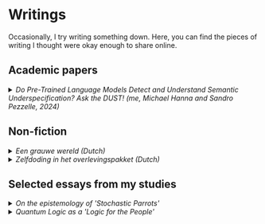 # Writings

Occasionally, I try writing something down. Here, you can find the pieces of writing I thought were okay enough to share online.

## Academic papers
<details>
  <summary><i>Do Pre-Trained Language Models Detect and Understand Semantic Underspecification? Ask the DUST! (me, Michael Hanna and Sandro Pezzelle, 2024)</i></summary>

  A paper written with Michael Hanna and Sandro Pezzelle on underspecification in language models, based on my MSc thesis. Can be found <a href="10.18653/v1/2024.findings-acl.572">here</a>

  Abstract: In everyday language use, speakers frequently utter and interpret sentences that are semantically underspecified, namely, whose content is insufficient to fully convey their message or interpret them univocally. For example, to interpret the underspecified sentence “Don’t spend too much”, which leaves implicit what (not) to spend, additional linguistic context or outside knowledge is needed. In this work, we propose a novel Dataset of semantically Underspecified Sentences grouped by Type (DUST) and use it to study whether pre-trained language models (LMs) correctly identify and interpret underspecified sentences. We find that newer LMs are reasonably able to identify underspecified sentences when explicitly prompted. However, interpreting them correctly is much harder for any LMs. Our experiments show that when interpreting underspecified sentences, LMs exhibit little uncertainty, contrary to what theoretical accounts of underspecification would predict. Overall, our study reveals limitations in current models’ processing of sentence semantics and highlights the importance of using naturalistic data and communicative scenarios when evaluating LMs’ language capabilities.
</details>

## Non-fiction

<details>
  <summary><i>Een grauwe wereld (Dutch)</i></summary>
  
  Het is altijd lastig om iets écht zeker te weten. In de filosofie laat Nelson Goodman dat zien met het <a href="https://en.wikipedia.org/wiki/New_riddle_of_induction">'nieuwe raadsel van inductie'</a>. Dat gaat als volgt: stel, je hebt iets dat er groen uitziet. Voor jou, maar ook voor alle andere mensen. En bovendien heeft het er altijd al groen uitgezien, voor zover als men zich kan herinneren. Dan lijkt het veilig om aan te nemen dat datgene ook écht groen is.
  
  Maar, stelt Goodman, je kan ook een kleur bedenken die als volgt werkt: de kleur ziet er groen uit, tot een bepaald moment - zeg, 20 januari 2029 - en vanaf dan alleen nog maar als blauw. Laten we deze kleur 'grauw' noemen. We hebben dan, epistemologisch gezien, geen enkele reden om aan te nemen dat ons object groen is, en niet eigenlijk grauw. Tot het moment dat de kleur groen daadwerkelijk in blauw verandert kan al het bewijs dat ons object groen is immers net zo goed gebruikt worden als bewijs dat het grauw is.
  
  In de filosofie heeft deze vraag tot veel discussie geleid, maar in de praktijk voelt het misschien een beetje arbitrair - natuurlijk gaat iets dat altijd groen is geweest er niet plotseling blauw uitzien. Toch is het soms best een actueel vraagstuk. Neem de politiek: het is makkelijk om aan te nemen dat een land dat al honderden jaren een democratie is, dat ook zal blijven. Toch is er niets dan ons zekerheid kan geven dat we niet in een land wonen dat een bepaalde tijd een democratie blijft, en dan plots verandert in een totalitaire staat.

  Zeker zullen we het nooit weten. Toch voelt de wereld op dit moment behoorlijk grauw.
</details>
<details>
  <summary><i>Zelfdoding in het overlevingspakket (Dutch)</i></summary>
  
  In de afgelopen jaren is het veel gegaan over het noodpakket dat de gemiddelde Nederlander zou moeten hebben. In verband met een mogelijke natuurramp, cyberaanval of oorlog zou elke Nederlander een pakket met basisbehoeften in huis moeten hebben. De inhoud hiervan is nog redelijk gelijk als die van de noodpakketten van decennia geleden: flessen drinkwater, kaarsen, een radio op batterijen, een EHBO-doos, allemaal dingen die ook tijdens de Koude Oorlog in een dergelijk pakket zouden zitten. Maar met een decennia discussies over medisch-ethische kwesties achter de rug is het wellicht tijd om ook iets van tegenwoordig in de pakketten te doen: is het immers niet handig als in het overlevingspakket ook een zelfdodingspil zou zitten?

  Dat klinkt dramatisch: in een noodsituatie willen we iedereen zo lang mogelijk in leven houden, dus waarom zouden we het wanhopige mensen 'makkelijk maken' met een Pil van Drion tussen de rantsoenen? Toch denk ik dat de gevaren van een noodsituatie, gecombineerd met de hedendaagse blik op euthanasie, leiden tot de conclusie dat mensen voorbereid zouden mogen zijn op een vrijwillig levenseinde in het geval van een uitzonderlijke noodsituatie.

  Neem ten eerste mensen die afhankelijk zijn van medicatie. 37 procent van de Nederlanders is afhankelijk van voorgeschreven medicijnen - medicijnen die zelfs in het rijke, goed verbonden Nederland van tegenwoordig <a href="https://www.volkskrant.nl/wetenschap/medicijntekorten-stijgen-explosief-niet-meer-uit-te-leggen-vindt-apothekersorganisatie~bde22338/">soms niet of nauwelijks op voorraad zijn</a>. Mocht de bevoorrading hiervan worden afgesneden door een oorlog, natuurramp of zelfs een handelsconflict met een producerend land, dan kan het best zijn dat deze medicatie vrijwel onmogelijk is om te krijgen. Voor sommige mensen zal dat een lastige maar overkoombare situatie zijn, maar voor andere Nederlanders zal een plotselinge stop in de levering van medicatie leiden tot een pijnlijke lijdensweg, die soms zelf tot een langzame dood kan leiden. Zou het in een dergelijke situatie, waarin het sterfen al niet te vermijden is, niet de voorkeur hebben om te kiezen voor een pijnloze, zelfgekozen dood?

  En dat is enkel nog de situatie waarin een ramp 'plotseling', zonder kwade wil, gebeurt. Gezien de huidige geopolitieke situatie zou het kunnen gebeuren dat bepaalde groepen in een land - mensen met een beperking, trans-mensen, mensen die bepaalde religies of levensovertuigingen aanhouden - in een gevaarlijke situatie zouden komen. Wie zijn wij om die groepen de keuze voor een relatief humaan levenseinde te ontzeggen?

  Een hysterische reactie? Wanneer de verkiezing van een Trump leidt tot een gigantische uitschieter in het raadplegen van crisistelefoonnummers kan het makkelijk zijn om te stellen dat mensen zich niet aan moeten stellen - 'kijk eerst even waar het heengaat, misschien valt het allemaal wel mee'. Maar - om even een Godwin te plegen - met de kennis van achteraf vinden we het niet meer onterecht dat Nederlandse Joden voor zelfdoding kozen bij de Nazi-inval van 1940. En wanneer de situatie dusdanig schrijnend is dat euthanasie 'gerechtvaardigd' is, is de kans groot dat deze minderheden niet meer naar de levenseindekliniek kunnen om een medisch traject te volgen. De keuze om een Pil van Drion in huis te halen moet dus vóór de noodsiuatie gemaakt worden.

  De kans dat een zelfdodingspil daadwerkelijk beschikbaar wordt gemaakt voor in noodpakketten lijkt klein. Niet alleen is euthanasie alleen toegestaan onder begeleiding van een arts, maar 'legale' zelfdoding kan alleen worden toegekend in gevallen van ondragelijk en ongeneeselijk fysiek of mentaal leiden. Een niet-medische noodsituatie is momenteel dus geen reden om een dergelijk middel op een legale manier in huis te kunnen halen. En critici zullen wijzen op het risico van 'onterechte' zelfdoding: wanneer een dergelijk middel in huis is, zal het makkelijker zijn voor mentaal lijdende mensen om in een moment van wanhoop de pil te nemen, terwijl ze dat 'bij gezond verstand' helemaal niet zouden willen.

  Maar toch is het wellicht goed om deze mogelijkheid goed te overwegen. Zelfs wanneer er nee wordt gezegd, is het immers makkelijker om een weloverwogen keuze uit te leggen aan de overlevenden van een eventuele (en uiteraard onverhoopte) noodsituatie. En als de tijdgeest zich net zo ontwikkeld als de afgelopen decennia, zou het best kunnen dat een zelfdodingspil over 40 jaar net zo noodzakelijk is bij rampen als kaarsen en een EHBO-doosje nu.
</details>

## Selected essays from my studies
<details>
  <summary><i>On the epistemology of 'Stochastic Parrots'</i></summary>

  This paper is based on the portfolio I created for the course *Philosophy of Techno-Science* near the end of 2022. I have rearranged the contents and added some connecting sentences in order to create a coherent whole. In it, I analyse the series of events caused by the writing of the paper On the Dangers of Stochastic Parrots: Can Language Models Be Too Big? 🦜 by Bender et al. from an epistemological point of view. I start by introducing techno-science and the Stochastic Parrots paper, before discussing in what way we (should) consider epistemology and how this relates to the events surrounding the paper. 

  **Techno-Science**

  While historically studied by philosophers as two separate kinds of activities, I would argue that science and technology are, and have always been, two closely related fields of study with overlapping, if not shared, objectives and standards. One might go as far as to claim that we should adopt the notions of philosophy of science/technology to account for this overlap, but we might also consider developing the notion of technoscience as a ‘middle ground’ instead.  

  The advantages of such an approach have already shown themselves in academic work. For example, Douglas shows that by relinquishing the distinction between pure and applied science we can overcome the shortcomings of traditional work in philosophy of science such as that of Kuhn ​[1]​. Similarly, philosophy of science in practice has recently been shown to have large potential. Further questions that may be answered by a philosophy of technoscience can be seen in Russo ​[2, pp. 22-42]​. 

  As a methodology for this discipline, we may use techniques from the philosophy of information. To bring science and technology together we may use a constructionist approach, which, while acknowledging that the world is ‘out there’, sees the knowledge production about this world as influenced by epistemic agents. The methods of levels of abstraction, meanwhile, allows us to compare between disciplines with rigour and without conceptual confusion ​[2, pp. 66-80]​. The level of abstraction can be chosen based on (among others) the specific ‘episode(s)’ the author wants to analyse. 

  **Stochastic Parrots**

  The techno-scientific episode I am considering here is the period of controversy surrounding ethics and bias in artificial intelligence in large companies that roughly started around the release of the On the Dangers of Stochastic Parrots paper by Bender et al ​[3]​. This paper considers the risks of large language models – AI models intended to work with language trained on large amount of text data. Bender et al. claim that there are risks associated with developing and deploying the models, including environmental risks, bias in in- and output, the loss of alternative research opportunities and the risk of people misattributing meaning to the models’ output ​[3]​. 

  The paper was subject to controversy even before release, leading to two of the researchers, who worked at Google, not being able to include their name on the paper, and a third, Margaret Mitchell, being credited as Shmargaret Shmitchell ​[3, 4]​. When released, the contents of the paper were highly criticized as being non-scientific, with some researchers going as far as to compare the paper to the scientific misconduct of Diederik Stapel ​[5]​.  

  The controversy spread outside academia when it was reported that two of the authors of the paper – Margaret Mitchell and Timnit Gebru, both being respected researchers and the latter the co-lead of Google’s ethical AI teams – no longer worked at Google [1]. Two prominent female (and, in the case of Gebru, non-white) researchers in the mainly male, white AI industry no longer working at Google caused a longer period discussing the role of minorities in the industry ​[6, 7, 8]​.

  This episode, I would argue, shows a large number of the points of friction in the field of AI research: the role of large companies, the dichotomy between ‘pure’ research and the reality of its applications, the influence of the practitioners’ background, etcetera. The episode is complex in part due to the fact that is cannot be described as being completely one kind of practice: while the contents of the paper could be seen as being purely academic, the period of controversy also involves research practices (such as the review processes for conferences and research practices in large AI companies) and the interaction between technology and society (such as in the public reaction to Google’s response). 

  The main actors involved in this episode are the authors of Stochastic Parrots, as well as (the heads of) Google (and, indirectly, other large companies researching AI). To a lesser degree, the AI research community and the people arguing against bias in large companies also play a role. Notably, even though this episode concerns AI research, no artificial actors are involved. 

  I would analyze this episode through the perspective of the goals of the actors involved. This, I would argue, is what the controversy is about: should the goal of AI research be to develop better AI technologies or is this simply a method used to achieve other goals? And if the latter is the case, what should those other goals be – to help people perform (linguistic) tasks using AI, or to create a better world overall? The first viewpoint can be seen in, e.g., ​[5]​, which states that the work by Bender et al. concerning the negative effects of AI is not truly ‘research’, whereas the last can be seen in, e.g., the standpoint of the authors of Stochastic Parrots, who consider work done to avoid the negative effects of AI to be an important consideration in AI research in and of itself. In terms of Chang ​[9]​, we are considering if developing AI technologies is solely the inherent purpose of AI research, or also the external function – and, if it is solely the inherent purpose, what the external function then is. 

  The interrelation between science and technology can also be seen in my chosen episode. While the question of whether the contents of Stochastic Parrots are ‘research’ or ‘scientific’ is purely a question about science, determining the effects of bias in AI is a question about (digital) technology and the controversy around the firing of Google researchers is a matter concerning the relation between (the development of) technology and society. Here, the idea of levels of abstraction allows us to consider which aspects of our episode are relevant to the question we want to ask (e.g. the epistemology of Stochastic Parrots) and which ones are not (i.e. the role of large companies in AI research).  

  **Knowledge** 

  While it can be argued that a definition of knowledge is needed in analyses of technologized and/or digitalized scientific contexts in general [2], I would argue that for my specific episode, we need not necessarily have such a definition – or rather, we should consider many different possible definitions of knowledge. After all, we are not only considering the research of Bender et al. itself, or the epistemological status thereof, but also reflections on the research practices used therein and the interaction thereof with society. 

  Notably, whether or not we can argue that knowledge is produced in my episode might be dependent on whose viewpoint is taken. After all, we have previously seen that the work done in Stochastic Parrots is seen by some as (academic) research, which would presumably produce knowledge, while seen by others as purely an advocacy piece, which might not produce knowledge. 

  Relevant for my case study, I would argue, is the idea of relational or embodied knowledge as aspects of situated knowledge. After all, one might argue that the position held by the authors of Stochastic Parrots, warning against bias and risks of AI, could be partially influenced by the fact that multiple of the authors are non-white or non-male. The knowledge gained from this position – a result of the actors producing this knowledge being persons in this world having certain characteristics, and being in relation with other actors – could enable them to have knowledge about the effects of the negative consequences of large language models not held by most researchers at Google ​[2, pp. 131-151]​. 

  **Good knowledge**

  Since we have seen that many definitions of knowledge can be considered here, it may be worthwhile to reflect on what we consider to be *good* knowledge. While historically science and the epistemology thereof has often been considered from a value-free perspective ​[10]​, this idea has recently been criticized. Hence, after the practice turn in philosophy of science, philosophers have increasingly connected epistemology and philosophy of science with virtues ​[10]​. 

  From this perspective, we may say that a virtue is epistemic if it is likely to promote those characteristics that make scientific knowledge secure ​[10]​. *Good* knowledge, then, can be seen as knowledge which has a large amount of epistemic virtues. One might extend this concept in such a way that non-epistemic virtues, too, contribute to the quality of knowledge.  

  Considering knowledge from such a virtue approach has advantages, such as contributing to explanations of theory choice ​[10]​ and potentially being beneficial towards education in (digital) skills and ethics ​[11, 12]​. However, there are also downsides, such as the emphasis on the identification of exemplars, which can be contentious ​[11]​. Especially in the current, highly polarized debate, where exemplars of one group may be the antithesis thereof for another group, this may make using such virtue approaches difficult. 

  It should be noted that the virtue-based idea of good knowledge alone can be used by multiple parties in my chosen episode. For example, the author of ​[5]​ might argue that Stochastic Parrots is not epistemically virtuous by not being intellectually open-minded (e.g. in not considering potential benefits of language models), while those protesting against the firing of Mitchell and Gebru might argue that the authors showed the virtues of intellectual curiosity  and intellectual autonomy by going against the grain of large amount of existing AI research. 

  **Epistemology and ethics of techno-science** 

  As we saw, the controversy surrounding Stochastic Parrots may be explained partially due to differing ideas of what should be considered good, i.e. virtuous, knowledge. Yet very seldom do purely epistemological debates give rise to such controversy as we saw in the debate surrounding the paper of Bender et al. To see why this did happen here, we may consider the link between epistemology and ethics of techno-science. 

  One potential cause for controversy in this debate is the possible presence of epistemic injustice. Ratti ​[10]​ describes epistemic injustice as a situation in which someone is wronged in their capacity as a knower, such as when prejudices or biases cause an agent to assign a lower level of credibility to another agent’s word, or when a group’s social experience is ‘obscured from collective understanding’. It has been posited that the criticism of Stochastic Parrots and related research is (partially) based on an attempt by Google of “silencing marginalized voices”​ [6]​. Similarly, in the aftermath of the controversy, it has been claimed that the experiences of black or otherwise marginalized Google employees have been treated dismissively ​[13]​.

  Similarly, the epistemic content of the relevant papers can also be considered from an ethical perspective. In Stochastic Parrots, many different topics that can also be considered from a normative point of view, such as environmental consequences and bias in language models, are discussed. Similarly, ​[5]​ is not only a scientific paper, but also a potential cause of harassment for the authors of Stochastic Parrots ​[14]​. 

  As such, we can see that in this case study, there is a clear link between epistemology and ethics. It is this link that may have caused what was initially an epistemological discussion to lead to a national controversy – although it can, of course, just as well be claimed that the topic was inherently normatively loaded. 

  **How should scientists respond?**

  During this discussion, one question has been left open: should we, as AI researchers, take a stance in this debate? And if so, which? Yet this question is surely relevant, to this course (exemplified by the fact that we have discussed the societal consequences of research choices many times during the course), for other courses (such as courses on scientific integrity I have taken), and for society in general. Therefore I will discuss the abovementioned question in this section, as related to the topics of scientific integrity and ethics guidelines. 

  To answer this question, we consider two sources: guidelines on AI *research*, and sources on *AI* research. For the first, we may consider codes of conduct for research integrity, such as the Netherlands Code of Conduct for Research Integrity ​[15]. Relevant here are the principles of honesty, independence and responsibility. Critics of Stochastic Parrots as a research paper will claim that the principle of honesty has been violated by not mentioning relevant research on ways to mitigate the problems described ​[6]​. However, this criticism can be argued against with the fact that the paper was nonetheless accepted by independent reviewers ​[6]​. Those on the side of Bender et al., meanwhile, might argue that Google’s attempts to prevent the paper from being published violate the principles of independence and responsibility – by preventing a paper describing societal consequences of AI research from being published, possibly due to Google’s vested interests in language models ​[6]​. Hence, an argument can be made that scientific integrity is on the side of Bender et al. 

  When specifically considering AI research, we may consider Ethics Guidelines for Trustworthy AI published by the European Commission ​[16]​, one of the most prominent of such guidelines. According to these guidelines, a requirement for trustworthy AI is the availability of protection to those reporting legitimate concerns about AI systems ​[16, pp. 20]​. Hence, it can also be argued that the firing of Gebru and Mitchell was irresponsible from an AI research perspective. 

  From both of these perspectives, the goal of Bender et al. is preferable over that of their critics. As such, I conclude this analysis of the epistemology and ethics of Stochastic Parrots with the claim that, while other researchers should be free to criticize such papers for potentially not mentioning relevant research papers, we as scientists should take a stance against treating critical AI researchers in the way that the authors of Stochastic Parrots have been treated. 

  **Bibliography**

  ​[1] H. Douglas, “Pure science and the problem of progress,” Studies in History and Philosophy of Science, vol. 2014, no. 46, pp. 55-63, 2014.  

  ​[2] ​F. Russo, Techno-Scientific Practices. An Informational Approach, Rowman & Littlefield Publishers, 2022.  

  ​[3]  ​E. Bender, T. Gebru, A. McMillan-Major and S. Shmitchell, “On the Dangers of Stochastic Parrots: Can Language Models Be Too Big? 🦜,” in FAccT '21: Proceedings of the 2021 ACM Conference on Fairness, Accountability, and Transparency, 2021.  

  ​[4] T. Gebru, “The authors would have included @blahtino @vinodkpg @benhutchinson and @mmitchell_ai who are still at Google and therefore have to have their names off of a paper they spent a lot of time working on.,” 22 December 2020. [Online]. Available: https://twitter.com/timnitgebru/status/1341484246645530624. [Accessed 26 November 2022]. 

  ​[5] ​M. Lissack, “The Slodderwetenschap (Sloppy Science) of Stochastic Parrots--A Plea for Science to NOT take the Route Advocated by Gebru and Bender.,” arXiv preprint, 2021.  

  ​[6] ​T. Simonite, “What Really Happened When Google Ousted Timnit Gebru,” Wired, 8 June 2021. [Online]. Available: https://www.wired.com/story/google-timnit-gebru-ai-what-really-happened/. [Accessed 26 November 2022]. 

  ​[7] ​C. Metz and D. Wakabayashi, “Google Researcher Says She Was Fired Over Paper Highlighting Bias in A.I.,” The New York Times, 3 December 2020. [Online]. Available: https://www.nytimes.com/2020/12/03/technology/google-researcher-timnit-gebru.html. [Accessed 26 November 2022]. 

  ​[8] ​J. Wong, “More than 1,200 Google workers condemn firing of AI scientist Timnit Gebru,” The Guardian, 4 December 2020. [Online]. Available: https://www.theguardian.com/technology/2020/dec/04/timnit-gebru-google-ai-fired-diversity-ethics. [Accessed 26 November 2022]. 

  ​[9] ​H. Chang, “Epistemic Activities and Systems of Practice. Units of Analysis in Philosophy of Science After the Practice Turn,” in Science After the Practice Turn in the Philosophy, History, and Social Studies of Science, Routledge, 2014, pp. 67-79. 

  ​[10] ​E. Ratti, “8 Epistemology, Philosophy of Science, and Virtue,” in Science, Technology, and Virtues: Contemporary Perspectives, New York, Oxford Academic, 2021.  

  ​[11] ​L. Bezuidenhout and E. Ratti, “What Does It Mean to Embed Ethics in Data Science? An Integrative Approach Based on Microethics and Virtues,” AI & SOCIETY, no. 36, pp. 939-953, 2021.  

  ​[12] ​R. Heersmink, “A Virtue Epistemology of the Internet: Search Engines, Intellectual Virtues and Education,” Social Epistemology, vol. 32, no. 1, pp. 1-12, 2018.  

  ​[13] ​A. Glaser and C. Adams, “Google advised mental health care when workers complained about racism and sexism,” NBC News, 7 Maart 2021. [Online]. Available: https://www.nbcnews.com/tech/tech-news/google-advised-mental-health-care-when-workers-complained-about-racism-n1259728. [Accessed 22 December 2022]. 

  ​[14] ​C. Goforth, “Men in tech are harassing Black female computer scientist after her Google ouster,” Daily Dot, 5 Februari 2021. [Online]. Available: https://www.dailydot.com/debug/men-harass-black-woman-google-ouster/. [Accessed 22 December 2022]. 

  ​[15] ​KNAW; NFU; NWO; TO2-federatie; Vereniging Hogescholen; VSNU, “Nederlandse gedragscode wetenschappelijke integriteit,” 2018. 

  ​[16] High-Level Expert Group on Artificial Intelligence, “Ethics Guidelines for Trustworthy AI,” European Commission, 2019. 

  ​[17] ​The Guardian, “Google fires Margaret Mitchell, another top researcher on its AI ethics team,” The Guardian, 20 February 2021. [Online]. Available: https://www.theguardian.com/technology/2021/feb/19/google-fires-margaret-mitchell-ai-ethics-team. [Accessed 26 November 2022].
</details>

<details>
  <summary><i>Quantum Logic as a 'Logic for the People'</i></summary>

  This essay was written for the course *Logical Foundations of Quantum Mechanics*, which I followed in the beginning of 2023. Quantum mechanics is definitely not my area of expertise, but I enjoyed using this as a way to reflect on philosophy of science and philosophy of logic. 

  **Introduction**

  With the rise of quantum logic as a way to explain the phenomena of quantum mechanics, a debate about the logical status of quantum logic has also emerged. While no consensus has been reached yet, it has been argued by philosophers and logicians that quantum logic is, in fact, a `proper' logic. Nevertheless, when talking to those without an education in logic or philosophy, it seems difficult to explain why quantum logic is just as much as logic, or just as 'logical', as classical logic or other more commonly used logics.

  In this essay, I shall attempt to explain this distinction. Following Hintikka, I shall argue that what layfolk see as 'logic' or 'logical' covers a larger area than that which is considered as logic or logical inference by philosophers and logicians. It is this difference that explains why layfolk generally see quantum logics as less 'logical' than those philosophers and logicians which consider quantum logics to be `proper' logics.

  One question that one might then ask, is if quantum logic may also be considered, or could ever be considered, a 'proper' logic by the 'folk' definition that we expanded upon. I shall argue that, using an argument similar to the one Putnam used in 'Is Logic Empirical', one might argue that this can, in fact, be the case. Furthermore, I shall argue that this also mirrors experimental findings in human logic use, providing an empirical underpinning for my claims. Quantum logic, then, might still become a logic 'in the eyes of the people' even if it cannot currently be considered as such.

  **Quantum logic as a logic**

  Not soon after, of perhaps from the moment of, the birth of quantum mechanics, mathematicians and physicists were considering how to represent logical reasoning about quantum phenomena. The initial culmination of this thought was the seminal 1936 paper by Birkhoff and von Neumann, which attempts to create a `propositional calculus' for reasoning about quantum phenomena; it is this paper that is nowadays often considered to be the origin of quantum logic. This work was followed by a dormancy, but in the Fifties quantum logic began to attract the interest of not only mathematicians and physicists but also logicians and philosophers [2].

  According to Dalla Chiara, Giuntini and Rédei [2], this long dormancy was partially caused by the fact that the Birkhoff-von Neumann concept of quantum logic contained apparently counterintuitive features and was therefore difficult to understand. Combined with the counterintuitive features of quantum mechanics in general, then, it may be easy to understand that a debate on whether quantum logic was truly 'a logic' soon emerged.

  This debate is still ongoing, and can be held on different levels. Some have argued that quantum logic does not have certain features that 'proper' logics should possess. Greechie and Gudder [5, pp. 238], for example, argues that the law of deduction, *"which is a property that any reasonable logic should possess"*, is one property that quantum logic lacks to be a proper logic. Alternately, one can argue that quantum logic is not a logic because it leaves significant aspects of quantum physics unaccounted for [1]. On a more general (although related) level one might argue that quantum logic is not a logic because it is simply a framework in which to summarize quantum measurements, rather than a system that describes a process of reasoning [10].

  Nevertheless, some researchers have argued that quantum logic *is*, is fact, a 'proper' logic. Pavicic [12] argues that quantum logic can be seen as a logic -- an axiomatic deductive system about propositions and inferences between them -- in the same way that classical logic is, and Dalla Chiara, Giuntini and Greechie [2, pp. 267] claim that *"[q]uantum logics are, without any doubt, logics (...) they satisfy all the canonical conditions that the present community of logicians require in order to call a given abstract object a logic"*. Hence, while it is not certain that quantum logic is a logic, it can at least be plausibly argued to be such.

  However, this supposed plausibility is starkly contrasted by the difficulty of convincing nonphilosophers or those without a background in (formal) logic that quantum logic is, in fact, logical. Part of this may be due to the infamously complicated nature of quantum mechanics -- the fact that quantum mechanics are often considered 'illogical' may be best captured by Feynman's famous statement that *"if you think you understand quantum mechanics, you don't understand quantum mechanics"*. Yet even when considered purely from a logical perspective, without considering the quantum phenomena related to it, quantum logic seems more confusing and perhaps somehow less 'logical' than classical logic or even other commonly used logics. As Hughes puts it: the principle of distributivity, which holds in classical logic but cannot be consistently applied in quantum logics, _compels assent_ [8].

  This contrast cannot be solely attributed to the difficulty of quantum mechanics or quantum logic, either. After all, there are aspects of classical logic that are considered difficult for nonphilosophers to grasp, but that are nevertheless seen as logical even by them. Consider, for example, the fallacy of the converse. Experimental results, for example those obtained from the Wason selection task, show that this fallacy is difficult for nonphilosophers or nonlogicians to grasp. Yet about that same selection task Van Benthem states that *"[a] psychologist, not very well-disposed toward logic, once confessed to me that despite all problems in short-term inferences like the Wason Card Task, there was also the undeniable fact that he had never met an experimental subject who did not understand the logical solution when it was explained to him, and then agreed that it was correct"* [15, pp. 77].

  One might ask, then, what causes this difference in opinion between philosophers and nonphilosophers. It would be easy to say that the way in which layfolk use the terms 'logic' and 'logical' is simply incorrect, but doing so would not yet explain _why_ this incorrect usage of the terms is so common (not to mention the fact that one might rightfully counter with the argument that perhaps it is the philosophers and logicians using the terms incorrectly - after all, researchers do not have the exclusive right to defining these terms). Rather, to see what causes the differences between philosophers and nonphilosophers, we must consider what these groups fundamentally mean - both what is included and what is excluded - when they say something is 'a logic' or 'logical'.

  **What makes logic logical?**

  Unfortunately, defining what is meant by logic - or what _should_ be meant by it -- is by no means an easy process. From a formal perspective, one might consider whether something is 'logical' from the perspective of many different systems of logic: classical or non-classical, western or non-western, historical or contemporary, domain-specific or domain-general, et cetera.

  What we should then ask, perhaps, is what these systems have in common - what it is that makes them logical. According to Hintikka and Sandu [7, pp. 13], *"the obvious practical use of logic is in any case to help us to reason well, to draw good inferences"*. What makes an inference 'good' is, of course, a second question, but one perspective is that this is the case if its conclusion is a true proposition. Of course, if one argues that a logic helps us reason well if and only if it has some other properties, then one may also claim that a framework that has these properties is also a 'proper' logic. Examples of such claims can be seen in the papers cited in the previous section, such as the claim by Greechie and Gudder that any reasonable logic should possess the law of deduction.

  One other possible demand that is often made of something wishing to call itself a logic is that it is truth-preserving. In a truth-preserving, or deductive, logic, the truth of a new conclusion can be guaranteed by the truth of its premises. This seems like a reasonable requirement for logics, but it is possible to think of examples of human reasoning -- reasoning that many would say is 'logical' -- that work as a counterexample to this requirement. For example, the prototypical example of 'Tweety is able to fly if she is a bird, unless she is a penguin' shows that gaining more information (that Tweety is a penguin) can make previously true information (Tweety is able to fly, because she is a bird) false. Hence, it seems, logics which are not truth-preserving, i.e., nonmonotonic logics, may also be 'logical'.

  Although there are many more subtleties and details that one might consider, it is these demands, claim Hintikka and Sandu, that make what philosophers generally consider to be logic. Yet by these requirements, one might also claim that quantum logic can be thought of as a logic. After all, quantum logic allows us to make inferences about what measurements may be made through quantum experiments. And as seen in the previous section, this is not something that nonphilosophers often consider to be the case, or at least not to the extent of traditional logics. Hence, there must be some additional demand that nonphilosophers make of logic that is not required in the eyes of philosophers and logicians. What, then, could that requirement be?

  Hintikka and Sandu make a short reference to this requirement by claiming  that *"there is a widespread view among nonphilosophers that might be called the Sherlock Holmes view. According to it all good reasoning including ampliative reasoning turns on "deductions" and "logic""* [7, pp. 14]. Does this means that everything that concerns good reasoning may be called logical? And if so, what could be considered good reasoning? The answer may be found in an earlier paper by Hintikka [6]. In it, he claims that what philosophers' conceptions of logic and reasoning lack is that logic is not simply the studying of _correct_ reasoning, but rather that of _excellence_ in reasoning.

  To argue this point, Hintikka distinguishes between two aspects of rules of logic: definitory rules, which define what rules are allowed, and strategic rules, which inform a logic-user which of the (potentially many) admissible rules are advisable to play. Hintikka compares these rules to the rules of chess: someone that knows the definitory rules of chess knows how the pieces may be moved on the board and when, and when a game is won or lost, but someone that knows the strategic rules of chess also knows also knows which moves are suitable for a given state of the board and which moves are good responses - and not merely legal responses -- to a move made by the opponent.

  It is these strategic rules, argues Hintikka, which make up what is truly meant by 'logic' and 'logical' reasoning. To continue the chess metaphor: just like someone who knows only the legal rules of chess, but not to at least some extent which chess moves are good moves to make when, cannot be truly called a chess player, someone who only knows which logical inferences will avoid logical fallacies, but not what kind of logical inferences are actually used by people to draw (useful) inferences, cannot be truly called someone who uses logic, or reasons logically.

  Yet it is the definitory rules which are almost exclusively taught during courses on logic. Of course, simply teaching the definitory rules is not a bad thing - without them it is impossible to truly understand the strategic rules, after all - but in reality the strategic rules are, if at all considered, given a lowly second place in the curriculum of logic. In the words of Hintikka: *"(...) logic instructors are merely training their students in how to maintain their logical virtue, not how to reason well"* [6, pp. 37-38]. Furthermore, the more formal the perspective on logic that is taken, the more attention is paid to the definitory rules and the less time is spent on the strategic rules. 

  And let that be just the kind of perspectives that are typically taken when one develops themselves into a philosopher, logician, mathematician or theoretical physician. It is this distinction between the definitory and the strategic rules of logic, then, that distinguishes how philosophers and nonphilosophers regard  'logic'.

  This distinction then also explains the difference in perspective between philosophers and nonphilosophers on quantum logic. Quantum logic gives us definitory rules that allow us to make inferences about what will and will not happen when doing experiments in a quantum setting. But what quantum logic does not (yet) allow us to do (enough), is to give us strategic rules - rules that do not just prevent us from making mistakes in reasoning about quantum phenomena, but that also allow us to reason well, that allow us to see which steps to take in order to achieve our goals in logic. However, this leaves a question open: can quantum logic ever be a logic in this sense of the term?

  **Can quantum logic be such a logic?**

  To see whether quantum logic can ever be a 'logic for the people' in this sense, then, we must see whether we can ever conceive of a quantum logic which can give us these strategic rules for reasoning about quantum phenomena. Is this ever possible? I would argue that yes, this is. 

  One approach, of course, would be to add axioms to the logic that define suitable strategic rules. This would, in effect, be defining the strategic rules in terms of new definitory rules. But Hintikka advises against this. Although there is *"an extremely strong tendency among the theorist of both deductive and non-deductive reasoning to try to formulate their rules as definitory ones"*, he claims, *"[s]uch attempts are very dubious theoretically as well as practically"* [6, pp. 38]. This is because strategic rules will have to refer to entire strategies, or at least partial strategies, and hence cannot be formulated by the use of specific rules. They will have to refer not only to sequences of moves, but also to several alternative sequences of moves.

  Although this may eliminate the most obvious option of conveiving of strategic rules for quantum logic, Hintikka also offers us a possible solution in the form of a game-theoretic approach. In any activity which can be conceptualized as a (mathematical) game, Hintikka claims, we may find strategies that the players may use. Strategic rules, then, concern the choice of such complete strategies. And it just so happens that it is possible to consider quantum logic from a game-theoretic perspective, for which it may be possible to create such strategies.

  The idea of studying quantum mechanics or quantum logic from a game-theoretic perspective has been researched by multiple people. In 1978, Mittelstaedt formulated quantum dialog-games in order to establish a calculus of effective (intuitionistic) quantum logic [11]. More recently, Pietarinen [13] has given an analysis of quantum logic in the light of extensive games. We do not describe the details of these works here, but their existence shows that a game-theoretic perspective of quantum mechanics, and with it the potential of obtaining the strategic rules for quantum logic that we desire, is possible.

  However, we may also argue that quantum logic may eventually be a 'logic for the people' by arguing in parallel to Putnam's argument in 'Is logic empirical?' [14]. In this seminal paper, Putnam argues that *"logic is as empirical as geometry"*. That is to say, just like the 'necessary truths' of geometry were, with the discovery of non-Euclidean geometries, discovered to be false, so too can discoveries in (the logical foundations of) quantum mechanics show us that certain 'logical truths' aren't necessarily actual logical truths. Arguing in parallel, I would add to this the following claim: *"quantum logic is a logic in the same way that non-Euclidean geometries are geometries"*.

  By this, I mean to claim that just as non-Euclidean geometries have developed in the public's eye from an impossibility or something that cannot even be considered a geometry to a reasonable alternative to Euclidean geometry, so may quantum logic(s) develop from something not considered a logic at all to something that is, if not stronger or more applicable than classical logic, at least 'just as much' a logic as its classical alternative(s).

  The reasoning behind this claim lies in the fact that, just as non-Euclidean geometries went from being a mathematical curiosity to something that is useful in everyday life, so might quantum logics. When non-Euclidean geometries were first discovered, Euclidean geometries were seen as the 'geometry of the real world', and non-Euclidean geometries were seen as illegitimate. Only in the 19th century, when it was discovered that non-Euclidean geometries can be just as consistent as Euclidean geometry, was the possibility raised that the geometry of physical space needn't necessarily be Euclidean [4, pp. 8]. Yet nowadays, now that we see that non-Euclidean geometry is in fact applicable and useful to many practical matters, we can see that non-Euclidean geometry is just as 'real' of a geometry as the Euclidean kind [14].

  (Of course, not everyone deals with these applications on a day-to-day basis. But they are common enough that they are no longer seen as `strange' when we _do_ encounter them in our life.)

  The reason this happened, I claim, is that the fact that non-Euclidean geometries became more useful to our daily life led us to develop - perhaps unconsciously, but no less 'real' - strategic rules for non-Euclidean geometries. As we dealt with non-Euclidean geometries more and more, it became required, first for mathematicians but later also for more applied disciplines - to learn how to reason in the non-Euclidean setting. And for this reasoning, simply knowing the definitory rules of non-Euclidean geometries was not sufficient - after all, if we were to deal with these geometries on a (semi-)regular basis, we needed to be able to reason about them not only correctly, but also well. And for this, as Hintikka argued, we needed strategic rules for reasoning about non-Euclidean geometries.

  Yet if this can be the case for non-Euclidean geometries, is there any reason for us to believe that we cannot develop strategic rules for quantum-mechanical phenomena and quantum logic(s) in a similar way? Of course, this would require dealing with quantum settings to become more common for more people than just pure mathematicians and theoretical physicians. Yet the current development of quantum computers alone seems to suggest that we are heading towards a future in which dealing with quantum phenomena is required of not only mathematicians, but also those that deal with computers. And if quantum computers eventually manage to exceed the expectations that we have of them, and the usage of computers continues the trend that it has followed during the last decades, that may be even more people than we can currently imagine.

  Hence, we may take the way opinions about non-Euclidean geometries have changed during the past centuries as a potential reason for arguing that one day quantum logic, too, will be considered a logic in the eyes of the people. In the next section I will argue that this is not just a philosopher's claim, but that it also agrees with what we know about people's logic use in everyday life.

  **Do people use logic this way?**

  To see that the above argument is in line with the way people use logic in everyday life, we may turn to the Wason selection task, which we briefly considered earlier. This task is known for showing that certain types of reasoning about classical logic, such as use of the material implication, are difficult for those who have not studied formal logic. However, an interesting aspect of this task not discussed in this paper so far is the fact that when the task is presented as being about reasoning about social contexts, participants are able to solve the task more frequently and more quickly than when presented as being about arbitrary rules (see, for example, [11]).

  The fact that participants are able to solve the task more efficiently in social contexts supports the claim that when logical problems appear in everyday contexts, it becomes easier for those dealing with the problems to think of strategic rules for reasoning about the problem. After all, participants solving the task more frequently and more quickly suggests that they are able to produce higher quality reasoning about the task, and as Hintikka claimed, such excellence in reasoning is a result of strategic, and not definitory, rules of logic.

  It should be noted that the change between the two reasoning tasks presented here is different from what I propose may happen to quantum logic, or what has happened to non-Euclidean geometries. As Van Benthem [15] claimed, experimental subjects in the Wason selection task setting already agree that the solution is logical when it is explained to them, whereas this is not (yet) the case in the quantum logic setting.

  Nevertheless, the fact that experimental findings support the claim that encountering problems in everyday settings enables us to formulate strategic rules for reasoning about them supports my claim about why quantum logic(s) may yet become logics 'in the eyes of the people'.

  **Conclusion**

  In this essay, I have argued that while quantum logic(s) are not yet logic(s) in the eyes of nonphilosophers, they may yet become so. First, I showed that while quantum logic is already seen by some (but not all) philosophers and logicians as a logic, it is not yet seen as such - or at least not to the degree that more commonly used logics are - by nonphilosophers. To discover why this may be the case, I investigated what makes a logic 'logical'. Following Hintikka, I argued that what makes a logic logical is the fact that it has not just definitory rules, which determine when something in logic is allowed, but also strategic rules, which determine what is 'good' reasoning rather than just acceptable reasoning. I argued that the absence of such strategic rules is what causes the disparity between classical and quantum logics in the eyes of layfolk. 

  I then argued that quantum logic may yet become a logic 'in the eyes of the people' through two arguments: first, that the existence of game-theoretic approaches to quantum logic shows that obtaining strategic rules for quantum logic is possible, and second, that an argument similar to Putnam's in 'Is logic empirical?' shows that we may obtain strategic rules for quantum logic if quantum logic becomes more commonly used in 'everyday' life. Finally, I argued that this argument is supported by experiments done on the way people use logic.

  While this argument may not change the attitude of nonphilosophers to quantum logic, it may help explain to those studying quantum logic why there is a difference in attitude to quantum logic between philosophers or logicians and nonphilosophers. This, in turn, may help us to consider the argument of whether quantum logic is (formally) a logic without being influenced by folk conceptions of what makes (quantum) logic(s) 'logical'. Furthermore, it may also be good news for those involved in quantum logic education: those first introduced to the topic may not consider it to be 'logical' at this point, but this may change when applications of quantum logic become more common in everyday life. As such, I hope this argument shows the importance of considering the perspective of both philosophers/logicians and nonphilosophers when considering such matters.

  **Bibliography**

  [1] Brody, Tomás A. 1984. “On quantum logic.” Foundations of physics 14 (5): 409–430.

  [2] Dalla Chiara, Maria Luisa, Roberto Giuntini, and Richard Greechie. 2013. Reasoning in quantum theory: sharp and unsharp quantum logics. Springer Science & Business Media.

  [3] Dalla Chiara, Maria Luisa, Roberto Giuntini, and Miklos Rédei. 2007. “The History of Quantum Logic.” Handbook of History of Logic 8:205–283.

  [4] Giaquinto, Marcus. 2002. The Search for Certainty: A Philosophical Account of Foundations of Mathematics. Oxford, England: Oxford University Press UK.

  [5] Greechie, R. J., and S. P. Gudder. 1971. “Is a quantum logic a logic?” Helv. Phys. Acta 44:238–240.

  [6] Hintikka, Jaakko. 2001. “Is Logic the Key to All Good Reasoning?” Argumen-tation 15 (January): 35–57. https://doi.org/10.1023/A:1007808902314.

  [7] Hintikka, Jaakko, and Gabriel Sandu. 2006. “What is Logic?” In Philosophy of Logic, edited by Dale Jacquette, 13–39. North Holland.

  [8] Hughes, Richard Ian Garth. 1981. “Quantum logic.” Scientific American 245 (4): 202–213.

  [9] Kaufman, Scott Barry, Colin G. DeYoung, Deidre L. Reis, and Jeremy R. Gray. 2011. “General intelligence predicts reasoning ability even for evolutionarily familiar content.” Intelligence 39 (5): 311–322. issn: 0160-2896. https:// doi.org/https://doi.org/10.1016/j.intell.2011.05.002.

  [10] Maudlin, Tim. 2005. “The Tale of Quantum Logic.” In Hilary Putnam, edited by Yemima Ben-Menahem, 156–187. Contemporary Philosophy in Focus. Cambridge University Press. https://doi.org/10.1017/CBO9780511614187.006.

  [11] Mittelstaedt, Peter. 1978. “The Calculus of Effective Quantum Logic.” In Quan-tum Logic, 72–98. Dordrecht: Springer Netherlands. isbn: 978-94-009-9871-1. https://doi.org/10.1007/978-94-009-9871-1

  [12] Pavicic, Mladen, and Norman D Megill. 2009. “Is quantum logic a logic?” Hand-book of Quantum Logic and Quantum Structures, 23–47.

  [13] Pietarinen, Ahti. 2002. “Quantum Logic and Quantum Theory in a Game-Theoretic Perspective.” Open Systems & Information Dynamics 9 (Septem-ber): 273–290. https://doi.org/10.1023/A:1019712730037.

  [14] Putnam, Hilary. 1969. “Is Logic Empirical?” In Boston Studies in the Philosophy of Science: Proceedings of the Boston Colloquium for the Philosophy of Science 1966/1968, edited by Robert S. Cohen and Marx W. Wartofsky, 216–241. Dordrecht: Springer Netherlands. isbn: 978-94-010-3381-7. https://doi.org/10.1007/978-94-010-3381-7

  [15] Van Benthem, Johan. 2008. “Logic and Reasoning: Do the Facts Matter?” Studia Logica: An International Journal for Symbolic Logic 88 (1): 67–84. issn:00393215, 15728730, accessed March 29, 2023. http://www.jstor.org/stable/40210821
</details>
